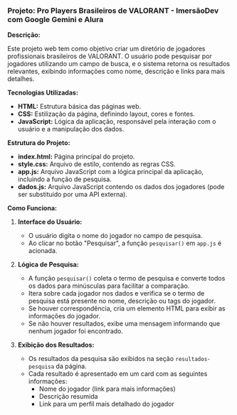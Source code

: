 ### **Projeto: Pro Players Brasileiros de VALORANT - ImersãoDev com Google Gemini e Alura**

**Descrição:**

Este projeto web tem como objetivo criar um diretório de jogadores profissionais brasileiros de VALORANT. O usuário pode pesquisar por jogadores utilizando um campo de busca, e o sistema retorna os resultados relevantes, exibindo informações como nome, descrição e links para mais detalhes.

**Tecnologias Utilizadas:**

* **HTML:** Estrutura básica das páginas web.
* **CSS:** Estilização da página, definindo layout, cores e fontes.
* **JavaScript:** Lógica da aplicação, responsável pela interação com o usuário e a manipulação dos dados.

**Estrutura do Projeto:**

* **index.html:** Página principal do projeto.
* **style.css:** Arquivo de estilo, contendo as regras CSS.
* **app.js:** Arquivo JavaScript com a lógica principal da aplicação, incluindo a função de pesquisa.
* **dados.js:** Arquivo JavaScript contendo os dados dos jogadores (pode ser substituído por uma API externa).

**Como Funciona:**

1. **Interface do Usuário:**
   * O usuário digita o nome do jogador no campo de pesquisa.
   * Ao clicar no botão "Pesquisar", a função `pesquisar()` em `app.js` é acionada.

2. **Lógica de Pesquisa:**
   * A função `pesquisar()` coleta o termo de pesquisa e converte todos os dados para minúsculas para facilitar a comparação.
   * Itera sobre cada jogador nos dados e verifica se o termo de pesquisa está presente no nome, descrição ou tags do jogador.
   * Se houver correspondência, cria um elemento HTML para exibir as informações do jogador.
   * Se não houver resultados, exibe uma mensagem informando que nenhum jogador foi encontrado.

3. **Exibição dos Resultados:**
   * Os resultados da pesquisa são exibidos na seção `resultados-pesquisa` da página.
   * Cada resultado é apresentado em um card com as seguintes informações:
     * Nome do jogador (link para mais informações)
     * Descrição resumida
     * Link para um perfil mais detalhado do jogador
